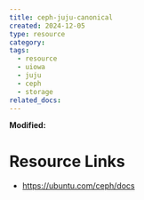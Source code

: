 ```yaml
---
title: ceph-juju-canonical
created: 2024-12-05
type: resource
category: 
tags:
  - resource
  - uiowa
  - juju
  - ceph
  - storage
related_docs:
---
```

**Modified:**

# Resource Links

- https://ubuntu.com/ceph/docs
